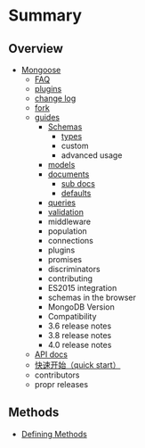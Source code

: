 # Summary

## Overview

* [Mongoose](README.md)
  * [FAQ](faq.md)
  * [plugins](plugins.md)
  * [change log](change-log.md)
  * [fork](fork.md)
  * [guides](guide.md)
    * [Schemas](guide/schemas.md)
      * [types](guide/schemas/types.md)
      * custom
      * advanced usage
    * [models](guide/models.md)
    * [documents](guide/documents.md)
      * [sub docs](guide/documents/sub-docs.md)
      * [defaults](guide/documents/defaults.md)
    * [queries](guide/queries.md)
    * [validation](guide/validation.md)
    * middleware
    * population
    * connections
    * plugins
    * promises
    * discriminators
    * contributing
    * ES2015 integration
    * schemas in the browser
    * MongoDB Version
    * Compatibility
    * 3.6 release notes
    * 3.8 release notes
    * 4.0 release notes
  * [API docs](api-docs.md)
  * [快速开始（quick start）](quick-start.md)
  * contributors
  * propr releases

## Methods

* [Defining Methods](methods.md)

